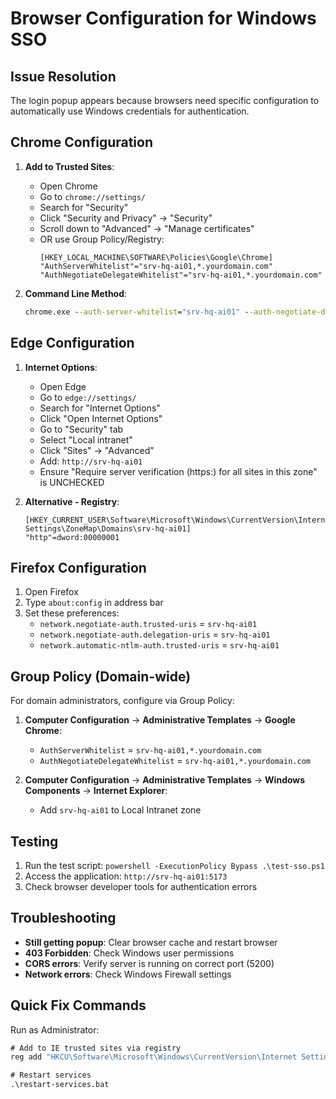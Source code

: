 # Browser Configuration for Windows SSO

## Issue Resolution
The login popup appears because browsers need specific configuration to automatically use Windows credentials for authentication.

## Chrome Configuration

1. **Add to Trusted Sites**:
   - Open Chrome
   - Go to `chrome://settings/`
   - Search for "Security"
   - Click "Security and Privacy" → "Security"
   - Scroll down to "Advanced" → "Manage certificates"
   - OR use Group Policy/Registry:
     ```
     [HKEY_LOCAL_MACHINE\SOFTWARE\Policies\Google\Chrome]
     "AuthServerWhitelist"="srv-hq-ai01,*.yourdomain.com"
     "AuthNegotiateDelegateWhitelist"="srv-hq-ai01,*.yourdomain.com"
     ```

2. **Command Line Method**:
   ```cmd
   chrome.exe --auth-server-whitelist="srv-hq-ai01" --auth-negotiate-delegate-whitelist="srv-hq-ai01"
   ```

## Edge Configuration

1. **Internet Options**:
   - Open Edge
   - Go to `edge://settings/`
   - Search for "Internet Options"
   - Click "Open Internet Options"
   - Go to "Security" tab
   - Select "Local intranet"
   - Click "Sites" → "Advanced"
   - Add: `http://srv-hq-ai01`
   - Ensure "Require server verification (https:) for all sites in this zone" is UNCHECKED

2. **Alternative - Registry**:
   ```reg
   [HKEY_CURRENT_USER\Software\Microsoft\Windows\CurrentVersion\Internet Settings\ZoneMap\Domains\srv-hq-ai01]
   "http"=dword:00000001
   ```

## Firefox Configuration

1. Open Firefox
2. Type `about:config` in address bar
3. Set these preferences:
   - `network.negotiate-auth.trusted-uris` = `srv-hq-ai01`
   - `network.negotiate-auth.delegation-uris` = `srv-hq-ai01`
   - `network.automatic-ntlm-auth.trusted-uris` = `srv-hq-ai01`

## Group Policy (Domain-wide)

For domain administrators, configure via Group Policy:

1. **Computer Configuration** → **Administrative Templates** → **Google Chrome**:
   - `AuthServerWhitelist` = `srv-hq-ai01,*.yourdomain.com`
   - `AuthNegotiateDelegateWhitelist` = `srv-hq-ai01,*.yourdomain.com`

2. **Computer Configuration** → **Administrative Templates** → **Windows Components** → **Internet Explorer**:
   - Add `srv-hq-ai01` to Local Intranet zone

## Testing

1. Run the test script: `powershell -ExecutionPolicy Bypass .\test-sso.ps1`
2. Access the application: `http://srv-hq-ai01:5173`
3. Check browser developer tools for authentication errors

## Troubleshooting

- **Still getting popup**: Clear browser cache and restart browser
- **403 Forbidden**: Check Windows user permissions
- **CORS errors**: Verify server is running on correct port (5200)
- **Network errors**: Check Windows Firewall settings

## Quick Fix Commands

Run as Administrator:
```cmd
# Add to IE trusted sites via registry
reg add "HKCU\Software\Microsoft\Windows\CurrentVersion\Internet Settings\ZoneMap\Domains\srv-hq-ai01" /v http /t REG_DWORD /d 1 /f

# Restart services
.\restart-services.bat
```